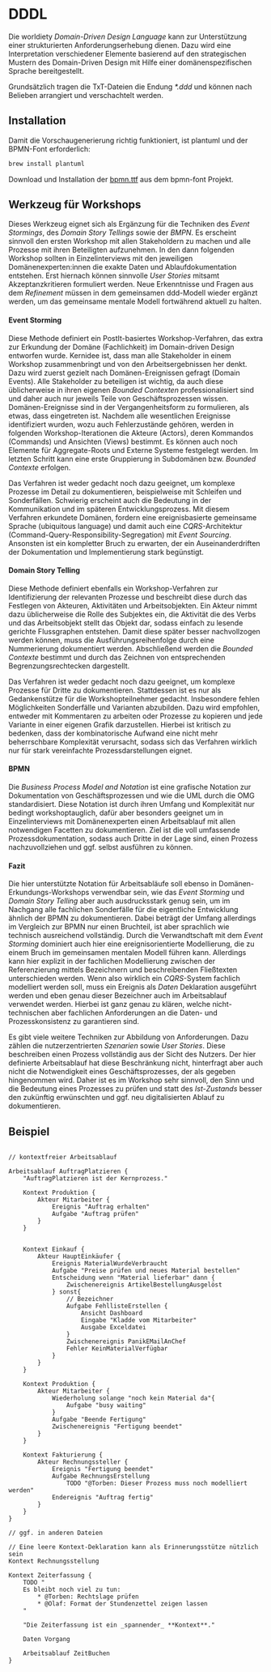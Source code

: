 # DDDL

Die worldiety _Domain-Driven Design Language_ kann zur Unterstützung einer strukturierten Anforderungserhebung dienen.
Dazu wird eine Interpretation verschiedener Elemente basierend auf den strategischen Mustern des Domain-Driven Design mit Hilfe einer domänenspezifischen Sprache bereitgestellt.  

Grundsätzlich tragen die TxT-Dateien die Endung _*.ddd_ und können nach Belieben arrangiert und verschachtelt werden.

## Installation

Damit die Vorschaugenerierung richtig funktioniert, ist plantuml und der BPMN-Font erforderlich:

```bash
brew install plantuml
```

Download und Installation der [bpmn.ttf](https://github.com/bpmn-io/bpmn-font/blob/master/dist/font/bpmn.ttf) aus dem bpmn-font Projekt.

## Werkzeug für Workshops

Dieses Werkzeug eignet sich als Ergänzung für die Techniken des _Event Stormings_, des _Domain Story Tellings_ sowie der _BMPN_.
Es erscheint sinnvoll den ersten Workshop mit allen Stakeholdern zu machen und alle Prozesse mit ihren Beteiligten aufzunehmen. 
In den dann folgenden Workshop sollten in Einzelinterviews mit den jeweiligen Domänenexperten:innen die exakte Daten und Ablaufdokumentation entstehen.
Erst hiernach können sinnvolle _User Stories_ mitsamt Akzeptanzkritieren formuliert werden.
Neue Erkenntnisse und Fragen aus dem _Refinement_ müssen in dem gemeinsamen ddd-Modell wieder ergänzt werden, um das gemeinsame mentale Modell fortwährend aktuell zu halten.

#### Event Storming

Diese Methode definiert ein PostIt-basiertes Workshop-Verfahren, das extra zur Erkundung der Domäne (Fachlichkeit) im
Domain-driven Design entworfen wurde.
Kernidee ist, dass man alle Stakeholder in einem Workshop zusammenbringt und von den Arbeitsergebnissen her denkt.
Dazu wird zuerst gezielt nach Domänen-Ereignissen gefragt (Domain Events).
Alle Stakeholder zu beteiligen ist wichtig, da auch diese üblicherweise in ihren eigenen _Bounded Contexten_
professionalisiert sind und daher auch nur jeweils Teile von Geschäftsprozessen wissen.
Domänen-Ereignisse sind in der Vergangenheitsform zu formulieren, als etwas, dass eingetreten ist.
Nachdem alle wesentlichen Ereignisse identifiziert wurden, wozu auch Fehlerzustände gehören, werden in folgenden
Workshop-Iterationen die Akteure (Actors), deren Kommandos (Commands) und Ansichten (Views) bestimmt.
Es können auch noch Elemente für Aggregate-Roots und Externe Systeme festgelegt werden.
Im letzten Schritt kann eine erste Gruppierung in Subdomänen bzw. _Bounded Contexte_ erfolgen.

Das Verfahren ist weder gedacht noch dazu geeignet, um komplexe Prozesse im Detail zu dokumentieren, beispielweise mit
Schleifen und Sonderfällen.
Schwierig erscheint auch die Bedeutung in der Kommunikation und im späteren Entwicklungsprozess.
Mit diesem Verfahren erkundete Domänen, fordern eine ereignisbasierte gemeinsame Sprache (ubiquitous language) und damit
auch eine _CQRS_-Architektur (Command-Query-Responsibility-Segregation) mit _Event Sourcing_.
Ansonsten ist ein kompletter Bruch zu erwarten, der ein Auseinanderdriften der Dokumentation und Implementierung stark
begünstigt.

#### Domain Story Telling

Diese Methode definiert ebenfalls ein Workshop-Verfahren zur Identifizierung der relevanten Prozesse und beschreibt
diese durch das Festlegen von Akteuren, Aktivitäten und Arbeitsobjekten.
Ein Akteur nimmt dazu üblicherweise die Rolle des Subjektes ein, die Aktivität die des Verbs und das Arbeitsobjekt
stellt das Objekt dar, sodass einfach zu lesende gerichte Flussgraphen entstehen.
Damit diese später besser nachvollzogen werden können, muss die Ausführungsreihenfolge durch eine Nummerierung
dokumentiert werden.
Abschließend werden die _Bounded Contexte_ bestimmt und durch das Zeichnen von entsprechenden Begrenzungsrechtecken
dargestellt.

Das Verfahren ist weder gedacht noch dazu geeignet, um komplexe Prozesse für Dritte zu dokumentieren.
Stattdessen ist es nur als Gedankenstütze für die Workshopteilnehmer gedacht.
Insbesondere fehlen Möglichkeiten Sonderfälle und Varianten abzubilden.
Dazu wird empfohlen, entweder mit Kommentaren zu arbeiten oder Prozesse zu kopieren und jede Variante in einer eigenen
Grafik darzustellen.
Hierbei ist kritisch zu bedenken, dass der kombinatorische Aufwand eine nicht mehr beherrschbare Komplexität verursacht,
sodass sich das Verfahren wirklich nur für stark vereinfachte Prozessdarstellungen eignet.

#### BPMN

Die _Business Process Model and Notation_ ist eine grafische Notation zur Dokumentation von Geschäftsprozessen und wie
die UML durch die OMG standardisiert.
Diese Notation ist durch ihren Umfang und Komplexität nur bedingt workshoptauglich, dafür aber besonders geeignet um in
Einzelinterviews mit Domänenexperten einen Arbeitsablauf mit allen notwendigen Facetten zu dokumentieren.
Ziel ist die voll umfassende Prozessdokumentation, sodass auch Dritte in der Lage sind, einen Prozess nachzuvollziehen
und ggf. selbst ausführen zu können.

#### Fazit

Die hier unterstützte Notation für Arbeitsabläufe soll ebenso in Domänen-Erkundungs-Workshops verwendbar sein, wie das
_Event Storming_ und _Domain Story Telling_ aber auch ausdrucksstark genug sein, um im Nachgang alle fachlichen
Sonderfälle für die eigentliche Entwicklung ähnlich der BPMN zu dokumentieren.
Dabei beträgt der Umfang allerdings im Vergleich zur BPMN nur einen Bruchteil, ist aber sprachlich wie technisch
ausreichend vollständig.
Durch die Verwandtschaft mit dem _Event Storming_ dominiert auch hier eine ereignisorientierte Modellierung, die zu
einem Bruch im gemeinsamen mentalen Modell führen kann.
Allerdings kann hier explizit in der fachlichen Modellierung zwischen der Referenzierung mittels Bezeichnern und
beschreibenden Fließtexten unterschieden werden.
Wenn also wirklich ein _CQRS_-System fachlich modelliert werden soll, muss ein Ereignis als _Daten_ Deklaration
ausgeführt werden und eben genau dieser Bezeichner auch im Arbeitsablauf verwendet werden.
Hierbei ist ganz genau zu klären, welche nicht-technischen aber fachlichen Anforderungen an die Daten- und
Prozesskonsistenz zu garantieren sind.

Es gibt viele weitere Techniken zur Abbildung von Anforderungen.
Dazu zählen die nutzerzentrierten _Szenarien_ sowie _User Stories_.
Diese beschreiben einen Prozess vollständig aus der Sicht des Nutzers.
Der hier definierte Arbeitsablauf hat diese Beschränkung nicht, hinterfragt aber auch nicht die Notwendigkeit eines
Geschäftsprozesses, der als gegeben hingenommen wird.
Daher ist es im Workshop sehr sinnvoll, den Sinn und die Bedeutung eines Prozesses zu prüfen und statt des
_Ist-Zustands_ besser den zukünftig erwünschten und ggf. neu digitalisierten Ablauf zu dokumentieren.

## Beispiel

```ddd

// kontextfreier Arbeitsablauf

Arbeitsablauf AuftragPlatzieren {
    "AuftragPlatzieren ist der Kernprozess."

    Kontext Produktion {
        Akteur Mitarbeiter {
            Ereignis "Auftrag erhalten"
            Aufgabe "Auftrag prüfen" 
        }
    }


    Kontext Einkauf {
        Akteur HauptEinkäufer {
            Ereignis MaterialWurdeVerbraucht
            Aufgabe "Preise prüfen und neues Material bestellen"
            Entscheidung wenn "Material lieferbar" dann {
                Zwischenereignis ArtikelBestellungAusgelöst
            } sonst{
                // Bezeichner
                Aufgabe FehllisteErstellen {
                    Ansicht Dashboard
                    Eingabe "Kladde vom Mitarbeiter"
                    Ausgabe Exceldatei
                }
                Zwischenereignis PanikEMailAnChef
                Fehler KeinMaterialVerfügbar
            }
        }
    }

    Kontext Produktion {
        Akteur Mitarbeiter {
            Wiederholung solange "noch kein Material da"{
                Aufgabe "busy waiting"
            }
            Aufgabe "Beende Fertigung"
            Zwischenereignis "Fertigung beendet"
        }
    }

    Kontext Fakturierung {
        Akteur Rechnungssteller {
            Ereignis "Fertigung beendet"
            Aufgabe RechnungsErstellung 
                TODO "@Torben: Dieser Prozess muss noch modelliert werden"
            Endereignis "Auftrag fertig"
        }
    }
}

// ggf. in anderen Dateien

// Eine leere Kontext-Deklaration kann als Erinnerungsstütze nützlich sein
Kontext Rechnungsstellung

Kontext Zeiterfassung {
    TODO "
    Es bleibt noch viel zu tun:
        * @Torben: Rechtslage prüfen
        * @Olaf: Format der Stundenzettel zeigen lassen
    "
    
    "Die Zeiterfassung ist ein _spannender_ **Kontext**."
    
    Daten Vorgang
    
    Arbeitsablauf ZeitBuchen
}


```
